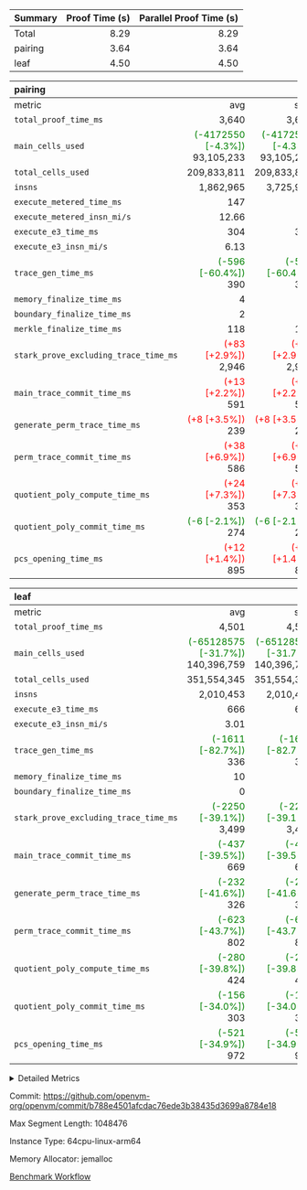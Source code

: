 | Summary | Proof Time (s) | Parallel Proof Time (s) |
|:---|---:|---:|
| Total |  8.29 |  8.29 |
| pairing |  3.64 |  3.64 |
| leaf |  4.50 |  4.50 |


| pairing |||||
|:---|---:|---:|---:|---:|
|metric|avg|sum|max|min|
| `total_proof_time_ms ` |  3,640 |  3,640 |  3,640 |  3,640 |
| `main_cells_used     ` | <span style='color: green'>(-4172550 [-4.3%])</span> 93,105,233 | <span style='color: green'>(-4172550 [-4.3%])</span> 93,105,233 | <span style='color: green'>(-4172550 [-4.3%])</span> 93,105,233 | <span style='color: green'>(-4172550 [-4.3%])</span> 93,105,233 |
| `total_cells_used    ` |  209,833,811 |  209,833,811 |  209,833,811 |  209,833,811 |
| `insns               ` |  1,862,965 |  3,725,930 |  1,862,965 |  1,862,965 |
| `execute_metered_time_ms` |  147 | -          | -          | -          |
| `execute_metered_insn_mi/s` |  12.66 | -          |  12.66 |  12.66 |
| `execute_e3_time_ms  ` |  304 |  304 |  304 |  304 |
| `execute_e3_insn_mi/s` |  6.13 | -          |  6.13 |  6.13 |
| `trace_gen_time_ms   ` | <span style='color: green'>(-596 [-60.4%])</span> 390 | <span style='color: green'>(-596 [-60.4%])</span> 390 | <span style='color: green'>(-596 [-60.4%])</span> 390 | <span style='color: green'>(-596 [-60.4%])</span> 390 |
| `memory_finalize_time_ms` |  4 |  4 |  4 |  4 |
| `boundary_finalize_time_ms` |  2 |  2 |  2 |  2 |
| `merkle_finalize_time_ms` |  118 |  118 |  118 |  118 |
| `stark_prove_excluding_trace_time_ms` | <span style='color: red'>(+83 [+2.9%])</span> 2,946 | <span style='color: red'>(+83 [+2.9%])</span> 2,946 | <span style='color: red'>(+83 [+2.9%])</span> 2,946 | <span style='color: red'>(+83 [+2.9%])</span> 2,946 |
| `main_trace_commit_time_ms` | <span style='color: red'>(+13 [+2.2%])</span> 591 | <span style='color: red'>(+13 [+2.2%])</span> 591 | <span style='color: red'>(+13 [+2.2%])</span> 591 | <span style='color: red'>(+13 [+2.2%])</span> 591 |
| `generate_perm_trace_time_ms` | <span style='color: red'>(+8 [+3.5%])</span> 239 | <span style='color: red'>(+8 [+3.5%])</span> 239 | <span style='color: red'>(+8 [+3.5%])</span> 239 | <span style='color: red'>(+8 [+3.5%])</span> 239 |
| `perm_trace_commit_time_ms` | <span style='color: red'>(+38 [+6.9%])</span> 586 | <span style='color: red'>(+38 [+6.9%])</span> 586 | <span style='color: red'>(+38 [+6.9%])</span> 586 | <span style='color: red'>(+38 [+6.9%])</span> 586 |
| `quotient_poly_compute_time_ms` | <span style='color: red'>(+24 [+7.3%])</span> 353 | <span style='color: red'>(+24 [+7.3%])</span> 353 | <span style='color: red'>(+24 [+7.3%])</span> 353 | <span style='color: red'>(+24 [+7.3%])</span> 353 |
| `quotient_poly_commit_time_ms` | <span style='color: green'>(-6 [-2.1%])</span> 274 | <span style='color: green'>(-6 [-2.1%])</span> 274 | <span style='color: green'>(-6 [-2.1%])</span> 274 | <span style='color: green'>(-6 [-2.1%])</span> 274 |
| `pcs_opening_time_ms ` | <span style='color: red'>(+12 [+1.4%])</span> 895 | <span style='color: red'>(+12 [+1.4%])</span> 895 | <span style='color: red'>(+12 [+1.4%])</span> 895 | <span style='color: red'>(+12 [+1.4%])</span> 895 |

| leaf |||||
|:---|---:|---:|---:|---:|
|metric|avg|sum|max|min|
| `total_proof_time_ms ` |  4,501 |  4,501 |  4,501 |  4,501 |
| `main_cells_used     ` | <span style='color: green'>(-65128575 [-31.7%])</span> 140,396,759 | <span style='color: green'>(-65128575 [-31.7%])</span> 140,396,759 | <span style='color: green'>(-65128575 [-31.7%])</span> 140,396,759 | <span style='color: green'>(-65128575 [-31.7%])</span> 140,396,759 |
| `total_cells_used    ` |  351,554,345 |  351,554,345 |  351,554,345 |  351,554,345 |
| `insns               ` |  2,010,453 |  2,010,453 |  2,010,453 |  2,010,453 |
| `execute_e3_time_ms  ` |  666 |  666 |  666 |  666 |
| `execute_e3_insn_mi/s` |  3.01 | -          |  3.01 |  3.01 |
| `trace_gen_time_ms   ` | <span style='color: green'>(-1611 [-82.7%])</span> 336 | <span style='color: green'>(-1611 [-82.7%])</span> 336 | <span style='color: green'>(-1611 [-82.7%])</span> 336 | <span style='color: green'>(-1611 [-82.7%])</span> 336 |
| `memory_finalize_time_ms` |  10 |  10 |  10 |  10 |
| `boundary_finalize_time_ms` |  0 |  0 |  0 |  0 |
| `stark_prove_excluding_trace_time_ms` | <span style='color: green'>(-2250 [-39.1%])</span> 3,499 | <span style='color: green'>(-2250 [-39.1%])</span> 3,499 | <span style='color: green'>(-2250 [-39.1%])</span> 3,499 | <span style='color: green'>(-2250 [-39.1%])</span> 3,499 |
| `main_trace_commit_time_ms` | <span style='color: green'>(-437 [-39.5%])</span> 669 | <span style='color: green'>(-437 [-39.5%])</span> 669 | <span style='color: green'>(-437 [-39.5%])</span> 669 | <span style='color: green'>(-437 [-39.5%])</span> 669 |
| `generate_perm_trace_time_ms` | <span style='color: green'>(-232 [-41.6%])</span> 326 | <span style='color: green'>(-232 [-41.6%])</span> 326 | <span style='color: green'>(-232 [-41.6%])</span> 326 | <span style='color: green'>(-232 [-41.6%])</span> 326 |
| `perm_trace_commit_time_ms` | <span style='color: green'>(-623 [-43.7%])</span> 802 | <span style='color: green'>(-623 [-43.7%])</span> 802 | <span style='color: green'>(-623 [-43.7%])</span> 802 | <span style='color: green'>(-623 [-43.7%])</span> 802 |
| `quotient_poly_compute_time_ms` | <span style='color: green'>(-280 [-39.8%])</span> 424 | <span style='color: green'>(-280 [-39.8%])</span> 424 | <span style='color: green'>(-280 [-39.8%])</span> 424 | <span style='color: green'>(-280 [-39.8%])</span> 424 |
| `quotient_poly_commit_time_ms` | <span style='color: green'>(-156 [-34.0%])</span> 303 | <span style='color: green'>(-156 [-34.0%])</span> 303 | <span style='color: green'>(-156 [-34.0%])</span> 303 | <span style='color: green'>(-156 [-34.0%])</span> 303 |
| `pcs_opening_time_ms ` | <span style='color: green'>(-521 [-34.9%])</span> 972 | <span style='color: green'>(-521 [-34.9%])</span> 972 | <span style='color: green'>(-521 [-34.9%])</span> 972 | <span style='color: green'>(-521 [-34.9%])</span> 972 |



<details>
<summary>Detailed Metrics</summary>

|  | keygen_time_ms | commit_exe_time_ms | app proof_time_ms | agg_layer_time_ms |
| --- | --- | --- | --- |
|  | 46 | 10 | 5,018 | 5,598 | 

| group | single_leaf_agg_time_ms | prove_segment_time_ms | num_children | memory_to_vec_partition_time_ms | insns | fri.log_blowup | execute_metered_time_ms | execute_metered_insn_mi/s | compute_user_public_values_proof_time_ms |
| --- | --- | --- | --- | --- | --- | --- | --- | --- | --- |
| leaf | 5,596 |  | 1 |  |  | 1 |  |  |  | 
| pairing |  | 4,805 |  | 20 | 1,862,965 | 1 | 147 | 12.66 | 52 | 

| group | air_name | quotient_deg | interactions | constraints |
| --- | --- | --- | --- | --- |
| leaf | AccessAdapterAir<2> | 2 | 5 | 12 | 
| leaf | AccessAdapterAir<4> | 2 | 5 | 12 | 
| leaf | AccessAdapterAir<8> | 2 | 5 | 12 | 
| leaf | FriReducedOpeningAir | 2 | 39 | 71 | 
| leaf | JalRangeCheckAir | 2 | 9 | 14 | 
| leaf | NativePoseidon2Air<BabyBearParameters>, 1> | 2 | 136 | 572 | 
| leaf | PhantomAir | 2 | 3 | 5 | 
| leaf | ProgramAir | 1 | 1 | 4 | 
| leaf | VariableRangeCheckerAir | 1 | 1 | 4 | 
| leaf | VmAirWrapper<AluNativeAdapterAir, FieldArithmeticCoreAir> | 2 | 15 | 27 | 
| leaf | VmAirWrapper<BranchNativeAdapterAir, BranchEqualCoreAir<1> | 2 | 11 | 25 | 
| leaf | VmAirWrapper<NativeAdapterAir<2, 0>, PublicValuesCoreAir> | 2 | 11 | 30 | 
| leaf | VmAirWrapper<NativeLoadStoreAdapterAir<1>, NativeLoadStoreCoreAir<1> | 2 | 15 | 20 | 
| leaf | VmAirWrapper<NativeLoadStoreAdapterAir<4>, NativeLoadStoreCoreAir<4> | 2 | 15 | 20 | 
| leaf | VmAirWrapper<NativeVectorizedAdapterAir<4>, FieldExtensionCoreAir> | 2 | 15 | 27 | 
| leaf | VmConnectorAir | 2 | 5 | 11 | 
| leaf | VolatileBoundaryAir | 2 | 7 | 19 | 
| pairing | AccessAdapterAir<16> | 2 | 5 | 12 | 
| pairing | AccessAdapterAir<2> | 2 | 5 | 12 | 
| pairing | AccessAdapterAir<32> | 2 | 5 | 12 | 
| pairing | AccessAdapterAir<4> | 2 | 5 | 12 | 
| pairing | AccessAdapterAir<8> | 2 | 5 | 12 | 
| pairing | BitwiseOperationLookupAir<8> | 2 | 2 | 4 | 
| pairing | KeccakVmAir | 2 | 321 | 4,513 | 
| pairing | MemoryMerkleAir<8> | 2 | 4 | 39 | 
| pairing | PersistentBoundaryAir<8> | 2 | 3 | 7 | 
| pairing | PhantomAir | 2 | 3 | 5 | 
| pairing | Poseidon2PeripheryAir<BabyBearParameters>, 1> | 2 | 1 | 286 | 
| pairing | ProgramAir | 1 | 1 | 4 | 
| pairing | RangeTupleCheckerAir<2> | 1 | 1 | 4 | 
| pairing | Rv32HintStoreAir | 2 | 18 | 28 | 
| pairing | VariableRangeCheckerAir | 1 | 1 | 4 | 
| pairing | VmAirWrapper<Rv32BaseAluAdapterAir, BaseAluCoreAir<4, 8> | 2 | 20 | 37 | 
| pairing | VmAirWrapper<Rv32BaseAluAdapterAir, LessThanCoreAir<4, 8> | 2 | 18 | 40 | 
| pairing | VmAirWrapper<Rv32BaseAluAdapterAir, ShiftCoreAir<4, 8> | 2 | 24 | 91 | 
| pairing | VmAirWrapper<Rv32BranchAdapterAir, BranchEqualCoreAir<4> | 2 | 11 | 20 | 
| pairing | VmAirWrapper<Rv32BranchAdapterAir, BranchLessThanCoreAir<4, 8> | 2 | 13 | 35 | 
| pairing | VmAirWrapper<Rv32CondRdWriteAdapterAir, Rv32JalLuiCoreAir> | 2 | 10 | 18 | 
| pairing | VmAirWrapper<Rv32IsEqualModAdapterAir<2, 1, 32, 32>, ModularIsEqualCoreAir<32, 4, 8> | 2 | 25 | 225 | 
| pairing | VmAirWrapper<Rv32JalrAdapterAir, Rv32JalrCoreAir> | 2 | 16 | 20 | 
| pairing | VmAirWrapper<Rv32LoadStoreAdapterAir, LoadSignExtendCoreAir<4, 8> | 2 | 18 | 33 | 
| pairing | VmAirWrapper<Rv32LoadStoreAdapterAir, LoadStoreCoreAir<4> | 2 | 17 | 40 | 
| pairing | VmAirWrapper<Rv32MultAdapterAir, DivRemCoreAir<4, 8> | 2 | 25 | 84 | 
| pairing | VmAirWrapper<Rv32MultAdapterAir, MulHCoreAir<4, 8> | 2 | 24 | 31 | 
| pairing | VmAirWrapper<Rv32MultAdapterAir, MultiplicationCoreAir<4, 8> | 2 | 19 | 19 | 
| pairing | VmAirWrapper<Rv32RdWriteAdapterAir, Rv32AuipcCoreAir> | 2 | 12 | 14 | 
| pairing | VmAirWrapper<Rv32VecHeapAdapterAir<1, 2, 2, 32, 32>, FieldExpressionCoreAir> | 2 | 415 | 480 | 
| pairing | VmAirWrapper<Rv32VecHeapAdapterAir<2, 1, 1, 32, 32>, FieldExpressionCoreAir> | 2 | 158 | 190 | 
| pairing | VmAirWrapper<Rv32VecHeapAdapterAir<2, 2, 2, 32, 32>, FieldExpressionCoreAir> | 2 | 428 | 457 | 
| pairing | VmConnectorAir | 2 | 5 | 11 | 

| group | air_name | idx | rows | prep_cols | perm_cols | main_cols | cells |
| --- | --- | --- | --- | --- | --- | --- | --- |
| leaf | AccessAdapterAir<2> | 0 | 1,048,576 |  | 16 | 11 | 28,311,552 | 
| leaf | AccessAdapterAir<4> | 0 | 524,288 |  | 16 | 13 | 15,204,352 | 
| leaf | AccessAdapterAir<8> | 0 | 16,384 |  | 16 | 17 | 540,672 | 
| leaf | FriReducedOpeningAir | 0 | 1,048,576 |  | 84 | 27 | 116,391,936 | 
| leaf | JalRangeCheckAir | 0 | 65,536 |  | 28 | 12 | 2,621,440 | 
| leaf | NativePoseidon2Air<BabyBearParameters>, 1> | 0 | 131,072 |  | 312 | 398 | 93,061,120 | 
| leaf | PhantomAir | 0 | 32,768 |  | 12 | 6 | 589,824 | 
| leaf | ProgramAir | 0 | 1,048,576 |  | 8 | 10 | 18,874,368 | 
| leaf | VariableRangeCheckerAir | 0 | 262,144 | 2 | 8 | 1 | 2,359,296 | 
| leaf | VmAirWrapper<AluNativeAdapterAir, FieldArithmeticCoreAir> | 0 | 1,048,576 |  | 36 | 29 | 68,157,440 | 
| leaf | VmAirWrapper<BranchNativeAdapterAir, BranchEqualCoreAir<1> | 0 | 262,144 |  | 28 | 23 | 13,369,344 | 
| leaf | VmAirWrapper<NativeAdapterAir<2, 0>, PublicValuesCoreAir> | 0 | 64 |  | 28 | 27 | 3,520 | 
| leaf | VmAirWrapper<NativeLoadStoreAdapterAir<1>, NativeLoadStoreCoreAir<1> | 0 | 524,288 |  | 40 | 21 | 31,981,568 | 
| leaf | VmAirWrapper<NativeLoadStoreAdapterAir<4>, NativeLoadStoreCoreAir<4> | 0 | 131,072 |  | 40 | 27 | 8,781,824 | 
| leaf | VmAirWrapper<NativeVectorizedAdapterAir<4>, FieldExtensionCoreAir> | 0 | 262,144 |  | 36 | 38 | 19,398,656 | 
| leaf | VmConnectorAir | 0 | 2 | 1 | 16 | 5 | 42 | 
| leaf | VolatileBoundaryAir | 0 | 262,144 |  | 20 | 12 | 8,388,608 | 

| group | air_name | segment | rows | prep_cols | perm_cols | main_cols | cells |
| --- | --- | --- | --- | --- | --- | --- | --- |
| pairing | AccessAdapterAir<16> | 0 | 262,144 |  | 16 | 25 | 10,747,904 | 
| pairing | AccessAdapterAir<32> | 0 | 131,072 |  | 16 | 41 | 7,471,104 | 
| pairing | AccessAdapterAir<8> | 0 | 524,288 |  | 16 | 17 | 17,301,504 | 
| pairing | BitwiseOperationLookupAir<8> | 0 | 65,536 | 3 | 8 | 2 | 655,360 | 
| pairing | MemoryMerkleAir<8> | 0 | 32,768 |  | 16 | 32 | 1,572,864 | 
| pairing | PersistentBoundaryAir<8> | 0 | 32,768 |  | 12 | 20 | 1,048,576 | 
| pairing | PhantomAir | 0 | 1 |  | 12 | 6 | 18 | 
| pairing | Poseidon2PeripheryAir<BabyBearParameters>, 1> | 0 | 32,768 |  | 8 | 300 | 10,092,544 | 
| pairing | ProgramAir | 0 | 32,768 |  | 8 | 10 | 589,824 | 
| pairing | RangeTupleCheckerAir<2> | 0 | 524,288 | 2 | 8 | 1 | 4,718,592 | 
| pairing | Rv32HintStoreAir | 0 | 256 |  | 44 | 32 | 19,456 | 
| pairing | VariableRangeCheckerAir | 0 | 262,144 | 2 | 8 | 1 | 2,359,296 | 
| pairing | VmAirWrapper<Rv32BaseAluAdapterAir, BaseAluCoreAir<4, 8> | 0 | 1,048,576 |  | 52 | 36 | 92,274,688 | 
| pairing | VmAirWrapper<Rv32BaseAluAdapterAir, LessThanCoreAir<4, 8> | 0 | 65,536 |  | 40 | 37 | 5,046,272 | 
| pairing | VmAirWrapper<Rv32BaseAluAdapterAir, ShiftCoreAir<4, 8> | 0 | 2,048 |  | 52 | 53 | 215,040 | 
| pairing | VmAirWrapper<Rv32BranchAdapterAir, BranchEqualCoreAir<4> | 0 | 262,144 |  | 28 | 26 | 14,155,776 | 
| pairing | VmAirWrapper<Rv32BranchAdapterAir, BranchLessThanCoreAir<4, 8> | 0 | 131,072 |  | 32 | 32 | 8,388,608 | 
| pairing | VmAirWrapper<Rv32CondRdWriteAdapterAir, Rv32JalLuiCoreAir> | 0 | 8,192 |  | 28 | 18 | 376,832 | 
| pairing | VmAirWrapper<Rv32IsEqualModAdapterAir<2, 1, 32, 32>, ModularIsEqualCoreAir<32, 4, 8> | 0 | 32 |  | 56 | 166 | 7,104 | 
| pairing | VmAirWrapper<Rv32JalrAdapterAir, Rv32JalrCoreAir> | 0 | 65,536 |  | 36 | 28 | 4,194,304 | 
| pairing | VmAirWrapper<Rv32LoadStoreAdapterAir, LoadStoreCoreAir<4> | 0 | 1,048,576 |  | 52 | 41 | 97,517,568 | 
| pairing | VmAirWrapper<Rv32MultAdapterAir, MulHCoreAir<4, 8> | 0 | 256 |  | 72 | 39 | 28,416 | 
| pairing | VmAirWrapper<Rv32MultAdapterAir, MultiplicationCoreAir<4, 8> | 0 | 512 |  | 52 | 31 | 42,496 | 
| pairing | VmAirWrapper<Rv32RdWriteAdapterAir, Rv32AuipcCoreAir> | 0 | 32,768 |  | 28 | 20 | 1,572,864 | 
| pairing | VmAirWrapper<Rv32VecHeapAdapterAir<2, 1, 1, 32, 32>, FieldExpressionCoreAir> | 0 | 1,024 |  | 320 | 263 | 596,992 | 
| pairing | VmAirWrapper<Rv32VecHeapAdapterAir<2, 2, 2, 32, 32>, FieldExpressionCoreAir> | 0 | 16,384 |  | 604 | 497 | 18,038,784 | 
| pairing | VmConnectorAir | 0 | 2 | 1 | 16 | 5 | 42 | 

| group | idx | trace_gen_time_ms | total_proof_time_ms | total_cells_used | total_cells | stark_prove_excluding_trace_time_ms | quotient_poly_compute_time_ms | quotient_poly_commit_time_ms | perm_trace_commit_time_ms | pcs_opening_time_ms | memory_finalize_time_ms | main_trace_commit_time_ms | main_cells_used | insns | generate_perm_trace_time_ms | execute_e3_time_ms | execute_e3_insn_mi/s | boundary_finalize_time_ms |
| --- | --- | --- | --- | --- | --- | --- | --- | --- | --- | --- | --- | --- | --- | --- | --- | --- | --- | --- |
| leaf | 0 | 336 | 4,501 | 351,554,345 | 428,035,562 | 3,499 | 424 | 303 | 802 | 972 | 10 | 669 | 140,396,759 | 2,010,453 | 326 | 666 | 3.01 | 0 | 

| group | idx | trace_height_constraint | weighted_sum | threshold |
| --- | --- | --- | --- | --- |
| leaf | 0 | 0 | 7,274,628 | 2,013,265,921 | 
| leaf | 0 | 1 | 45,531,392 | 2,013,265,921 | 
| leaf | 0 | 2 | 3,637,314 | 2,013,265,921 | 
| leaf | 0 | 3 | 44,859,652 | 2,013,265,921 | 
| leaf | 0 | 4 | 262,144 | 2,013,265,921 | 
| leaf | 0 | 5 | 102,875,850 | 2,013,265,921 | 

| group | segment | trace_gen_time_ms | total_proof_time_ms | total_cells_used | total_cells | stark_prove_excluding_trace_time_ms | quotient_poly_compute_time_ms | quotient_poly_commit_time_ms | perm_trace_commit_time_ms | pcs_opening_time_ms | merkle_finalize_time_ms | memory_to_vec_partition_time_ms | memory_finalize_time_ms | main_trace_commit_time_ms | main_cells_used | insns | generate_perm_trace_time_ms | execute_e3_time_ms | execute_e3_insn_mi/s | boundary_finalize_time_ms |
| --- | --- | --- | --- | --- | --- | --- | --- | --- | --- | --- | --- | --- | --- | --- | --- | --- | --- | --- | --- | --- |
| pairing | 0 | 390 | 3,640 | 209,833,811 | 304,931,516 | 2,946 | 353 | 274 | 586 | 895 | 118 | 21 | 4 | 591 | 93,105,233 | 1,862,965 | 239 | 304 | 6.13 | 2 | 

| group | segment | trace_height_constraint | weighted_sum | threshold |
| --- | --- | --- | --- | --- |
| pairing | 0 | 0 | 5,382,342 | 2,013,265,921 | 
| pairing | 0 | 1 | 18,152,512 | 2,013,265,921 | 
| pairing | 0 | 2 | 2,691,171 | 2,013,265,921 | 
| pairing | 0 | 3 | 25,000,068 | 2,013,265,921 | 
| pairing | 0 | 4 | 131,072 | 2,013,265,921 | 
| pairing | 0 | 5 | 65,536 | 2,013,265,921 | 
| pairing | 0 | 6 | 6,016,192 | 2,013,265,921 | 
| pairing | 0 | 7 | 4,096 | 2,013,265,921 | 
| pairing | 0 | 8 | 58,426,029 | 2,013,265,921 | 

</details>


Commit: https://github.com/openvm-org/openvm/commit/b788e4501afcdac76ede3b38435d3699a8784e18

Max Segment Length: 1048476

Instance Type: 64cpu-linux-arm64

Memory Allocator: jemalloc

[Benchmark Workflow](https://github.com/openvm-org/openvm/actions/runs/16542028939)
